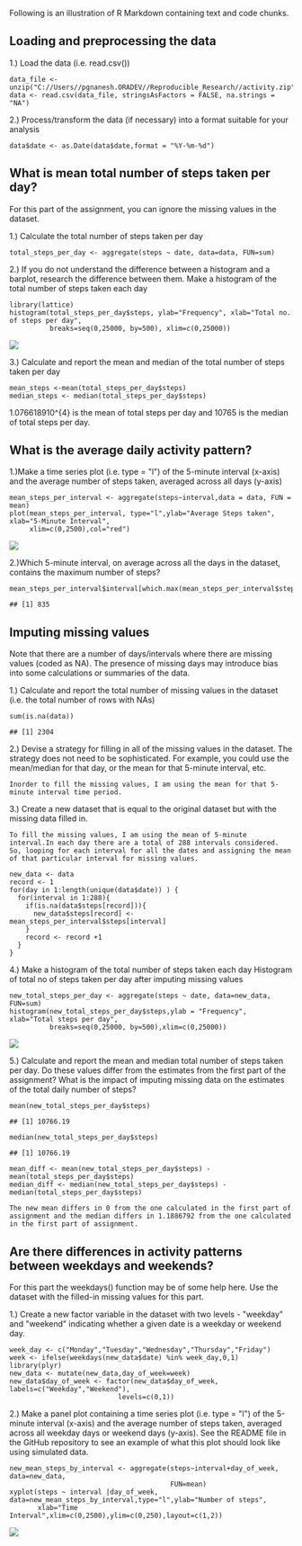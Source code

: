 Following is an illustration of R Markdown containing text and code
chunks.

Loading and preprocessing the data
----------------------------------

1.) Load the data (i.e. read.csv())

    data_file <- unzip("C://Users//pgnanesh.ORADEV//Reproducible_Research//activity.zip")
    data <- read.csv(data_file, stringsAsFactors = FALSE, na.strings = "NA")

2.) Process/transform the data (if necessary) into a format suitable for
your analysis

    data$date <- as.Date(data$date,format = "%Y-%m-%d")

What is mean total number of steps taken per day?
-------------------------------------------------

For this part of the assignment, you can ignore the missing values in
the dataset.

1.) Calculate the total number of steps taken per day

    total_steps_per_day <- aggregate(steps ~ date, data=data, FUN=sum)

2.) If you do not understand the difference between a histogram and a
barplot, research the difference between them. Make a histogram of the
total number of steps taken each day

    library(lattice)
    histogram(total_steps_per_day$steps, ylab="Frequency", xlab="Total no. of steps per day",
              breaks=seq(0,25000, by=500), xlim=c(0,25000))

![](figure/unnamed-chunk-4-1.png)

3.) Calculate and report the mean and median of the total number of
steps taken per day

    mean_steps <-mean(total_steps_per_day$steps)
    median_steps <- median(total_steps_per_day$steps)

1.076618910^{4} is the mean of total steps per day and 10765 is the
median of total steps per day.

What is the average daily activity pattern?
-------------------------------------------

1.)Make a time series plot (i.e. type = "l") of the 5-minute interval
(x-axis) and the average number of steps taken, averaged across all days
(y-axis)

    mean_steps_per_interval <- aggregate(steps~interval,data = data, FUN = mean)
    plot(mean_steps_per_interval, type="l",ylab="Average Steps taken", xlab="5-Minute Interval",
         xlim=c(0,2500),col="red")

![](figure/unnamed-chunk-6-1.png)

2.)Which 5-minute interval, on average across all the days in the
dataset, contains the maximum number of steps?

    mean_steps_per_interval$interval[which.max(mean_steps_per_interval$steps)]

    ## [1] 835

Imputing missing values
-----------------------

Note that there are a number of days/intervals where there are missing
values (coded as NA). The presence of missing days may introduce bias
into some calculations or summaries of the data.

1.) Calculate and report the total number of missing values in the
dataset (i.e. the total number of rows with NAs)

    sum(is.na(data))

    ## [1] 2304

2.) Devise a strategy for filling in all of the missing values in the
dataset. The strategy does not need to be sophisticated. For example,
you could use the mean/median for that day, or the mean for that
5-minute interval, etc.

    Inorder to fill the missing values, I am using the mean for that 5-minute interval time period.

3.) Create a new dataset that is equal to the original dataset but with
the missing data filled in.

    To fill the missing values, I am using the mean of 5-minute interval.In each day there are a total of 288 intervals considered. So, looping for each interval for all the dates and assigning the mean of that particular interval for missing values.

    new_data <- data
    record <- 1
    for(day in 1:length(unique(data$date)) ) {
      for(interval in 1:288){
        if(is.na(data$steps[record])){
          new_data$steps[record] <- mean_steps_per_interval$steps[interval]
        }
        record <- record +1
      }
    }

4.) Make a histogram of the total number of steps taken each day
Histogram of total no of steps taken per day after imputing missing
values

    new_total_steps_per_day <- aggregate(steps ~ date, data=new_data, FUN=sum)
    histogram(new_total_steps_per_day$steps,ylab = "Frequency", xlab="Total steps per day",
              breaks=seq(0,25000, by=500),xlim=c(0,25000))

![](figure/unnamed-chunk-10-1.png)

5.) Calculate and report the mean and median total number of steps taken
per day. Do these values differ from the estimates from the first part
of the assignment? What is the impact of imputing missing data on the
estimates of the total daily number of steps?

    mean(new_total_steps_per_day$steps)

    ## [1] 10766.19

    median(new_total_steps_per_day$steps)

    ## [1] 10766.19

    mean_diff <- mean(new_total_steps_per_day$steps) - mean(total_steps_per_day$steps)
    median_diff <- median(new_total_steps_per_day$steps) - median(total_steps_per_day$steps)

    The new mean differs in 0 from the one calculated in the first part of assignment and the median differs in 1.1886792 from the one calculated in the first part of assignment.

Are there differences in activity patterns between weekdays and weekends?
-------------------------------------------------------------------------

For this part the weekdays() function may be of some help here. Use the
dataset with the filled-in missing values for this part.

1.) Create a new factor variable in the dataset with two levels -
"weekday" and "weekend" indicating whether a given date is a weekday or
weekend day.

    week_day <- c("Monday","Tuesday","Wednesday","Thursday","Friday")
    week <- ifelse(weekdays(new_data$date) %in% week_day,0,1)
    library(plyr)
    new_data <- mutate(new_data,day_of_week=week)
    new_data$day_of_week <- factor(new_data$day_of_week, labels=c("Weekday","Weekend"), 
                               levels=c(0,1))

2.) Make a panel plot containing a time series plot (i.e. type = "l") of
the 5-minute interval (x-axis) and the average number of steps taken,
averaged across all weekday days or weekend days (y-axis). See the
README file in the GitHub repository to see an example of what this plot
should look like using simulated data.

    new_mean_steps_by_interval <- aggregate(steps~interval+day_of_week, data=new_data,
                                            FUN=mean)
    xyplot(steps ~ interval |day_of_week, data=new_mean_steps_by_interval,type="l",ylab="Number of steps",
           xlab="Time Interval",xlim=c(0,2500),ylim=c(0,250),layout=c(1,2))

![](figure/unnamed-chunk-13-1.png)
